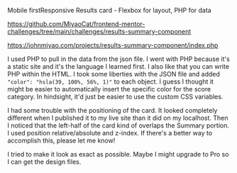 Mobile firstResponsive Results card - Flexbox for layout, PHP for data

https://github.com/MiyaoCat/frontend-mentor-challenges/tree/main/challenges/results-summary-component

https://johnmiyao.com/projects/results-summary-component/index.php

I used PHP to pull in the data from the json file. I went with PHP because it's a static site and it's the language I learned first. I also like that you can write PHP within the HTML. I took some liberties with the JSON file and added `"color": "hsla(39, 100%, 56%, 1)"` to each object. I guess I thought it might be easier to automatically insert the specific color for the score category. In hindsight, it'd just be easier to use the custom CSS variables. 

I had some trouble with the positioning of the card. It looked completely different when I published it to my live site than it did on my localhost. Then I noticed that the left-half of the card kind of overlaps the Summary portion. I used position relative/absolute and z-index. If there's a better way to accomplish this, please let me know! 

I tried to make it look as exact as possible. Maybe I might upgrade to Pro so I can get the design files. 